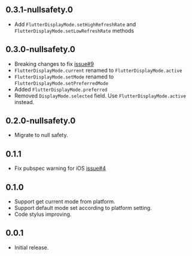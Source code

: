 ## 0.3.1-nullsafety.0

* Add `FlutterDisplayMode.setHighRefreshRate` and `FlutterDisplayMode.setLowRefreshRate` methods

## 0.3.0-nullsafety.0

* Breaking changes to fix [issue#9](https://github.com/ajinasokan/flutter_displaymode/issues/9)
* `FlutterDisplayMode.current` renamed to `FlutterDisplayMode.active`
* `FlutterDisplayMode.setMode` renamed to `FlutterDisplayMode.setPreferredMode`
* Added `FlutterDisplayMode.preferred`
* Removed `DisplayMode.selected` field. Use `FlutterDisplayMode.active` instead.

## 0.2.0-nullsafety.0

* Migrate to null safety.

## 0.1.1

* Fix pubspec warning for iOS [issue#4](https://github.com/ajinasokan/flutter_displaymode/issues/4)

## 0.1.0

* Support get current mode from platform.
* Support default mode set according to platform setting.
* Code stylus improving.

## 0.0.1

* Initial release.

